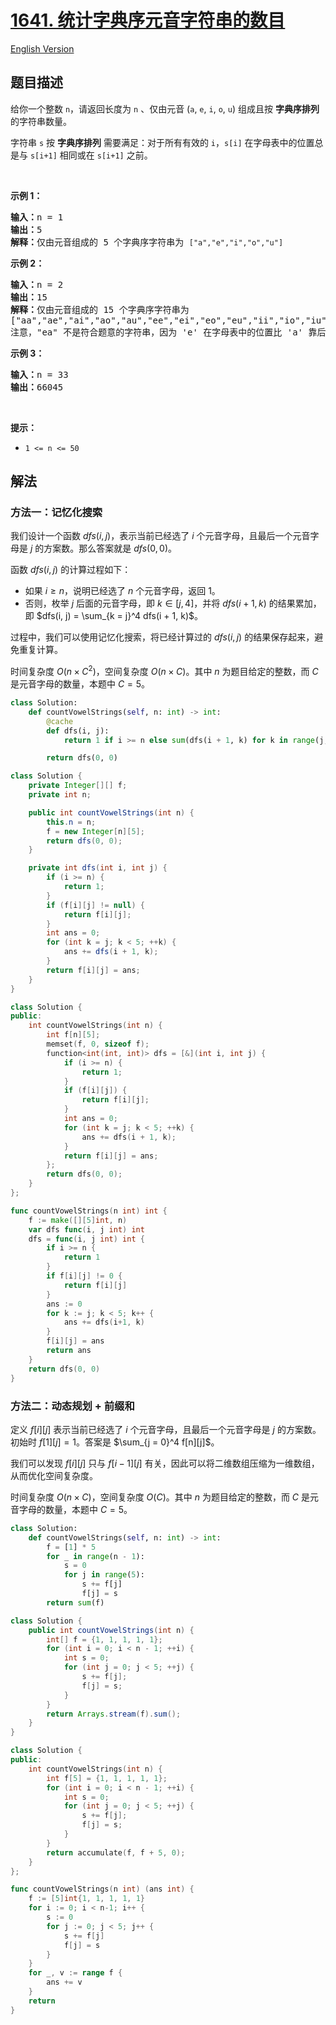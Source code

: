 # [1641. 统计字典序元音字符串的数目](https://leetcode.cn/problems/count-sorted-vowel-strings)

[English Version](/solution/1600-1699/1641.Count%20Sorted%20Vowel%20Strings/README_EN.md)

<!-- tags:数学,动态规划,组合数学 -->

<!-- difficulty:中等 -->

## 题目描述

<!-- 这里写题目描述 -->

<p>给你一个整数 <code>n</code>，请返回长度为 <code>n</code> 、仅由元音 (<code>a</code>, <code>e</code>, <code>i</code>, <code>o</code>, <code>u</code>) 组成且按 <strong>字典序排列</strong> 的字符串数量。</p>

<p>字符串 <code>s</code> 按 <strong>字典序排列</strong> 需要满足：对于所有有效的 <code>i</code>，<code>s[i]</code> 在字母表中的位置总是与 <code>s[i+1]</code> 相同或在 <code>s[i+1]</code> 之前。</p>

<p> </p>

<p><strong>示例 1：</strong></p>

<pre>
<strong>输入：</strong>n = 1
<strong>输出：</strong>5
<strong>解释：</strong>仅由元音组成的 5 个字典序字符串为 <code>["a","e","i","o","u"]</code>
</pre>

<p><strong>示例 2：</strong></p>

<pre>
<strong>输入：</strong>n = 2
<strong>输出：</strong>15
<strong>解释：</strong>仅由元音组成的 15 个字典序字符串为
["aa","ae","ai","ao","au","ee","ei","eo","eu","ii","io","iu","oo","ou","uu"]
注意，"ea" 不是符合题意的字符串，因为 'e' 在字母表中的位置比 'a' 靠后
</pre>

<p><strong>示例 3：</strong></p>

<pre>
<strong>输入：</strong>n = 33
<strong>输出：</strong>66045
</pre>

<p> </p>

<p><strong>提示：</strong></p>

<ul>
	<li><code>1 <= n <= 50</code> </li>
</ul>

## 解法

### 方法一：记忆化搜索

我们设计一个函数 $dfs(i, j)$，表示当前已经选了 $i$ 个元音字母，且最后一个元音字母是 $j$ 的方案数。那么答案就是 $dfs(0, 0)$。

函数 $dfs(i, j)$ 的计算过程如下：

-   如果 $i \ge n$，说明已经选了 $n$ 个元音字母，返回 $1$。
-   否则，枚举 $j$ 后面的元音字母，即 $k \in [j, 4]$，并将 $dfs(i + 1, k)$ 的结果累加，即 $dfs(i, j) = \sum_{k = j}^4 dfs(i + 1, k)$。

过程中，我们可以使用记忆化搜索，将已经计算过的 $dfs(i, j)$ 的结果保存起来，避免重复计算。

时间复杂度 $O(n \times C^2)$，空间复杂度 $O(n \times C)$。其中 $n$ 为题目给定的整数，而 $C$ 是元音字母的数量，本题中 $C = 5$。

<!-- tabs:start -->

```python
class Solution:
    def countVowelStrings(self, n: int) -> int:
        @cache
        def dfs(i, j):
            return 1 if i >= n else sum(dfs(i + 1, k) for k in range(j, 5))

        return dfs(0, 0)
```

```java
class Solution {
    private Integer[][] f;
    private int n;

    public int countVowelStrings(int n) {
        this.n = n;
        f = new Integer[n][5];
        return dfs(0, 0);
    }

    private int dfs(int i, int j) {
        if (i >= n) {
            return 1;
        }
        if (f[i][j] != null) {
            return f[i][j];
        }
        int ans = 0;
        for (int k = j; k < 5; ++k) {
            ans += dfs(i + 1, k);
        }
        return f[i][j] = ans;
    }
}
```

```cpp
class Solution {
public:
    int countVowelStrings(int n) {
        int f[n][5];
        memset(f, 0, sizeof f);
        function<int(int, int)> dfs = [&](int i, int j) {
            if (i >= n) {
                return 1;
            }
            if (f[i][j]) {
                return f[i][j];
            }
            int ans = 0;
            for (int k = j; k < 5; ++k) {
                ans += dfs(i + 1, k);
            }
            return f[i][j] = ans;
        };
        return dfs(0, 0);
    }
};
```

```go
func countVowelStrings(n int) int {
	f := make([][5]int, n)
	var dfs func(i, j int) int
	dfs = func(i, j int) int {
		if i >= n {
			return 1
		}
		if f[i][j] != 0 {
			return f[i][j]
		}
		ans := 0
		for k := j; k < 5; k++ {
			ans += dfs(i+1, k)
		}
		f[i][j] = ans
		return ans
	}
	return dfs(0, 0)
}
```

<!-- tabs:end -->

### 方法二：动态规划 + 前缀和

定义 $f[i][j]$ 表示当前已经选了 $i$ 个元音字母，且最后一个元音字母是 $j$ 的方案数。初始时 $f[1][j]=1$。答案是 $\sum_{j = 0}^4 f[n][j]$。

我们可以发现 $f[i][j]$ 只与 $f[i - 1][j]$ 有关，因此可以将二维数组压缩为一维数组，从而优化空间复杂度。

时间复杂度 $O(n \times C)$，空间复杂度 $O(C)$。其中 $n$ 为题目给定的整数，而 $C$ 是元音字母的数量，本题中 $C = 5$。

<!-- tabs:start -->

```python
class Solution:
    def countVowelStrings(self, n: int) -> int:
        f = [1] * 5
        for _ in range(n - 1):
            s = 0
            for j in range(5):
                s += f[j]
                f[j] = s
        return sum(f)
```

```java
class Solution {
    public int countVowelStrings(int n) {
        int[] f = {1, 1, 1, 1, 1};
        for (int i = 0; i < n - 1; ++i) {
            int s = 0;
            for (int j = 0; j < 5; ++j) {
                s += f[j];
                f[j] = s;
            }
        }
        return Arrays.stream(f).sum();
    }
}
```

```cpp
class Solution {
public:
    int countVowelStrings(int n) {
        int f[5] = {1, 1, 1, 1, 1};
        for (int i = 0; i < n - 1; ++i) {
            int s = 0;
            for (int j = 0; j < 5; ++j) {
                s += f[j];
                f[j] = s;
            }
        }
        return accumulate(f, f + 5, 0);
    }
};
```

```go
func countVowelStrings(n int) (ans int) {
	f := [5]int{1, 1, 1, 1, 1}
	for i := 0; i < n-1; i++ {
		s := 0
		for j := 0; j < 5; j++ {
			s += f[j]
			f[j] = s
		}
	}
	for _, v := range f {
		ans += v
	}
	return
}
```

<!-- tabs:end -->

<!-- end -->
